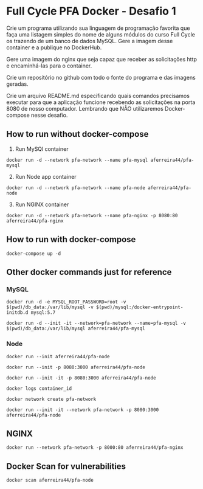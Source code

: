 # Full Cycle PFA Docker - Desafio 1

Crie um programa utilizando sua linguagem de programação favorita que faça uma listagem simples do nome de alguns módulos do curso Full Cycle os trazendo de um banco de dados MySQL. Gere a imagem desse container e a publique no DockerHub.

Gere uma imagem do nginx que seja capaz que receber as solicitações http e encaminhá-las para o container.

Crie um repositório no github com todo o fonte do programa e das imagens geradas.

Crie um arquivo README.md especificando quais comandos precisamos executar para que a aplicação funcione recebendo as solicitações na porta 8080 de nosso computador. Lembrando que NÃO utilizaremos Docker-compose nesse desafio.

## How to run without docker-compose

1. Run MySQl container

`docker run -d --network pfa-network --name pfa-mysql aferreira44/pfa-mysql`

2. Run Node app container

`docker run -d --network pfa-network --name pfa-node aferreira44/pfa-node`

3. Run NGINX container

`docker run -d --network pfa-network --name pfa-nginx -p 8080:80 aferreira44/pfa-nginx`

## How to run with docker-compose

`docker-compose up -d`

## Other docker commands just for reference

### MySQL

`docker run -d -e MYSQL_ROOT_PASSWORD=root -v $(pwd)/db_data:/var/lib/mysql -v $(pwd)/mysql:/docker-entrypoint-initdb.d mysql:5.7`

`docker run -d --init -it --network=pfa-network --name=pfa-mysql -v $(pwd)/db_data:/var/lib/mysql aferreira44/pfa-mysql`

### Node

`docker run --init aferreira44/pfa-node`

`docker run --init -p 8080:3000 aferreira44/pfa-node`

`docker run --init -it -p 8080:3000 aferreira44/pfa-node`

`docker logs container_id`

`docker network create pfa-network`

`docker run --init -it --network pfa-network -p 8080:3000 aferreira44/pfa-node`

## NGINX

`docker run --network pfa-network -p 8000:80 aferreira44/pfa-nginx`

## Docker Scan for vulnerabilities

`docker scan aferreira44/pfa-node`